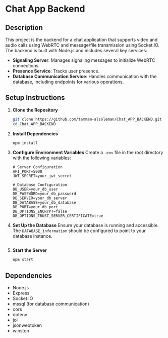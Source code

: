 # Chat App Backend

## Description
This project is the backend for a chat application that supports video and audio calls using WebRTC and message/file transmission using Socket.IO. The backend is built with Node.js and includes several key services:
- **Signaling Server**: Manages signaling messages to initialize WebRTC connections.
- **Presence Service**: Tracks user presence.
- **Database Communication Service**: Handles communication with the database, including endpoints for various operations.

## Setup Instructions
1. **Clone the Repository**
   ```bash
   git clone https://github.com/tammam-alsoleman/Chat_APP_BACKEND.git
   cd Chat_APP_BACKEND
   ```

2. **Install Dependencies**
   ```bash
   npm install
   ```

3. **Configure Environment Variables**
   Create a `.env` file in the root directory with the following variables:
   ```plaintext
   # Server Configuration
   API_PORT=5000
   JWT_SECRET=your_jwt_secret

   # Database Configuration
   DB_USER=your_db_user
   DB_PASSWORD=your_db_password
   DB_SERVER=your_db_server
   DB_DATABASE=your_db_database
   DB_PORT=your_db_port
   DB_OPTIONS_ENCRYPT=false
   DB_OPTIONS_TRUST_SERVER_CERTIFICATE=true

4. **Set Up the Database**
   Ensure your database is running and accessible. The `DATABASE_information` should be configured to point to your database instance.

   ```

5. **Start the Server**
   ```bash
   npm start
   ```

## Dependencies
- Node.js
- Express
- Socket.IO
- mssql (for database communication)
- cors
- dotenv
- joi
- jsonwebtoken
- winston

